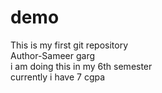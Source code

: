 # demo
This is my first git repository
<br>
Author-Sameer garg 
<br>
i am doing this in my 6th semester
<br>
currently i have 7 cgpa